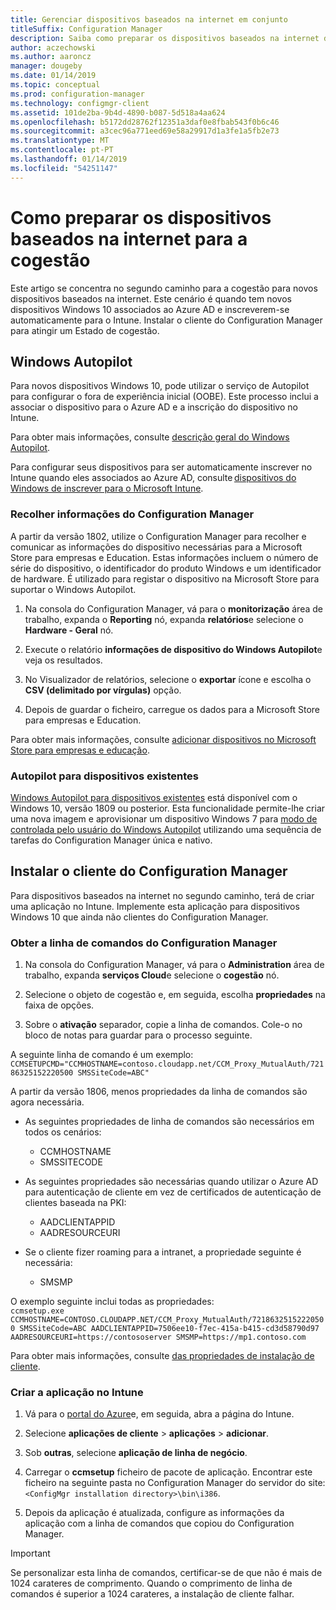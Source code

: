 ```yaml
---
title: Gerenciar dispositivos baseados na internet em conjunto
titleSuffix: Configuration Manager
description: Saiba como preparar os dispositivos baseados na internet do Windows 10 para a cogestão.
author: aczechowski
ms.author: aaroncz
manager: dougeby
ms.date: 01/14/2019
ms.topic: conceptual
ms.prod: configuration-manager
ms.technology: configmgr-client
ms.assetid: 101de2ba-9b4d-4890-b087-5d518a4aa624
ms.openlocfilehash: b5172dd28762f12351a3daf0e8fbab543f0b6c46
ms.sourcegitcommit: a3cec96a771eed69e58a29917d1a3fe1a5fb2e73
ms.translationtype: MT
ms.contentlocale: pt-PT
ms.lasthandoff: 01/14/2019
ms.locfileid: "54251147"
---
```

# <a name="how-to-prepare-internet-based-devices-for-co-management"></a>Como preparar os dispositivos baseados na internet para a cogestão

Este artigo se concentra no segundo caminho para a cogestão para novos dispositivos baseados na internet. Este cenário é quando tem novos dispositivos Windows 10 associados ao Azure AD e inscreverem-se automaticamente para o Intune. Instalar o cliente do Configuration Manager para atingir um Estado de cogestão.  



## <a name="windows-autopilot"></a>Windows Autopilot

Para novos dispositivos Windows 10, pode utilizar o serviço de Autopilot para configurar o fora de experiência inicial (OOBE). Este processo inclui a associar o dispositivo para o Azure AD e a inscrição do dispositivo no Intune.  

Para obter mais informações, consulte [descrição geral do Windows Autopilot](https://docs.microsoft.com/windows/deployment/windows-autopilot/windows-autopilot).    

Para configurar seus dispositivos para ser automaticamente inscrever no Intune quando eles associados ao Azure AD, consulte [dispositivos do Windows de inscrever para o Microsoft Intune](https://docs.microsoft.com/intune/windows-enroll).  


### <a name="gather-information-from-configuration-manager"></a>Recolher informações do Configuration Manager

A partir da versão 1802, utilize o Configuration Manager para recolher e comunicar as informações do dispositivo necessárias para a Microsoft Store para empresas e Education. Estas informações incluem o número de série do dispositivo, o identificador do produto Windows e um identificador de hardware. É utilizado para registar o dispositivo na Microsoft Store para suportar o Windows Autopilot. 

1. Na consola do Configuration Manager, vá para o **monitorização** área de trabalho, expanda o **Reporting** nó, expanda **relatórios**e selecione o **Hardware - Geral** nó.  

2. Execute o relatório **informações de dispositivo do Windows Autopilot**e veja os resultados.  

3. No Visualizador de relatórios, selecione o **exportar** ícone e escolha o **CSV (delimitado por vírgulas)** opção.  

4. Depois de guardar o ficheiro, carregue os dados para a Microsoft Store para empresas e Education.  

Para obter mais informações, consulte [adicionar dispositivos no Microsoft Store para empresas e educação](https://docs.microsoft.com/microsoft-store/add-profile-to-devices#add-devices-and-apply-autopilot-deployment-profile).


### <a name="autopilot-for-existing-devices"></a>Autopilot para dispositivos existentes
<!--1358333-->

[Windows Autopilot para dispositivos existentes](https://techcommunity.microsoft.com/t5/Windows-IT-Pro-Blog/New-Windows-Autopilot-capabilities-and-expanded-partner-support/ba-p/260430) está disponível com o Windows 10, versão 1809 ou posterior. Esta funcionalidade permite-lhe criar uma nova imagem e aprovisionar um dispositivo Windows 7 para [modo de controlada pelo usuário do Windows Autopilot](https://docs.microsoft.com/windows/deployment/windows-autopilot/user-driven) utilizando uma sequência de tarefas do Configuration Manager única e nativo. 



## <a name="install-the-configuration-manager-client"></a>Instalar o cliente do Configuration Manager

Para dispositivos baseados na internet no segundo caminho, terá de criar uma aplicação no Intune. Implemente esta aplicação para dispositivos Windows 10 que ainda não clientes do Configuration Manager. 

### <a name="get-the-command-line-from-configuration-manager"></a>Obter a linha de comandos do Configuration Manager

1. Na consola do Configuration Manager, vá para o **Administration** área de trabalho, expanda **serviços Cloud**e selecione o **cogestão** nó.  

2. Selecione o objeto de cogestão e, em seguida, escolha **propriedades** na faixa de opções.  

3. Sobre o **ativação** separador, copie a linha de comandos. Cole-o no bloco de notas para guardar para o processo seguinte.  

A seguinte linha de comando é um exemplo: `CCMSETUPCMD="CCMHOSTNAME=contoso.cloudapp.net/CCM_Proxy_MutualAuth/72186325152220500 SMSSiteCode=ABC"`

<!--1358215--> A partir da versão 1806, menos propriedades da linha de comandos são agora necessária.  

- As seguintes propriedades de linha de comandos são necessários em todos os cenários:  
    - CCMHOSTNAME  
    - SMSSITECODE  

- As seguintes propriedades são necessárias quando utilizar o Azure AD para autenticação de cliente em vez de certificados de autenticação de clientes baseada na PKI:  
    - AADCLIENTAPPID  
    - AADRESOURCEURI  

- Se o cliente fizer roaming para a intranet, a propriedade seguinte é necessária:  
    - SMSMP  

O exemplo seguinte inclui todas as propriedades:   
`ccmsetup.exe CCMHOSTNAME=CONTOSO.CLOUDAPP.NET/CCM_Proxy_MutualAuth/72186325152220500 SMSSiteCode=ABC AADCLIENTAPPID=7506ee10-f7ec-415a-b415-cd3d58790d97 AADRESOURCEURI=https://contososerver SMSMP=https://mp1.contoso.com`

Para obter mais informações, consulte [das propriedades de instalação de cliente](/sccm/core/clients/deploy/about-client-installation-properties).


### <a name="create-the-app-in-intune"></a>Criar a aplicação no Intune

1. Vá para o [portal do Azure](https://portal.azure.com)e, em seguida, abra a página do Intune.  

2. Selecione **aplicações de cliente** > **aplicações** > **adicionar**.  

3. Sob **outras**, selecione **aplicação de linha de negócio**.  

4. Carregar o **ccmsetup** ficheiro de pacote de aplicação. Encontrar este ficheiro na seguinte pasta no Configuration Manager do servidor do site: `<ConfigMgr installation directory>\bin\i386`.  

5. Depois da aplicação é atualizada, configure as informações da aplicação com a linha de comandos que copiou do Configuration Manager.  

> [!IMPORTANT]    
> Se personalizar esta linha de comandos, certificar-se de que não é mais de 1024 carateres de comprimento. Quando o comprimento de linha de comandos é superior a 1024 carateres, a instalação de cliente falhar.


